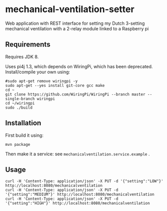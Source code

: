 # mechanical-ventilation-setter
Web application with REST interface for setting my Dutch 3-setting mechanical ventilation with a 2-relay module linked to a Raspberry pi

## Requirements
Requires JDK 8.

Uses pi4j 1.3, which depends on WiringPi, which has been deprecated. Install/compile your own using:

    #sudo apt-get remove wiringpi -y
    sudo apt-get --yes install git-core gcc make
    cd ~
    git clone https://github.com/WiringPi/WiringPi --branch master --single-branch wiringpi
    cd ~/wiringpi
    sudo ./build

## Installation
First build it using:

    mvn package

Then make it a service: see ```mechanicalventilation.service.example``` .

## Usage
    curl -H 'Content-Type: application/json' -X PUT -d '{"setting":"LOW"}' http://localhost:8080/mechanicalventilation
    curl -H 'Content-Type: application/json' -X PUT -d '{"setting":"MEDIUM"}' http://localhost:8080/mechanicalventilation
    curl -H 'Content-Type: application/json' -X PUT -d '{"setting":"HIGH"}' http://localhost:8080/mechanicalventilation
